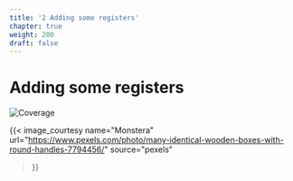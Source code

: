 ```yaml
---
title: '2 Adding some registers'
chapter: true
weight: 200
draft: false
---
```


# Adding some registers

![Coverage](/img/style/pexels-monstera-7794456.jpg)

{{< image_courtesy 
  name="Monstera"
  url="https://www.pexels.com/photo/many-identical-wooden-boxes-with-round-handles-7794456/"
  source="pexels"
  >}}
